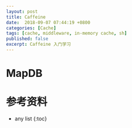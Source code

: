 ```yaml
---
layout: post
title: Caffeine
date:  2018-09-07 07:44:19 +0800
categories: [Cache]
tags: [cache, middleware, in-memory cache, sh]
published: false
excerpt: Caffeine 入门学习
---
```


# MapDB

# 参考资料

* any list
{:toc}